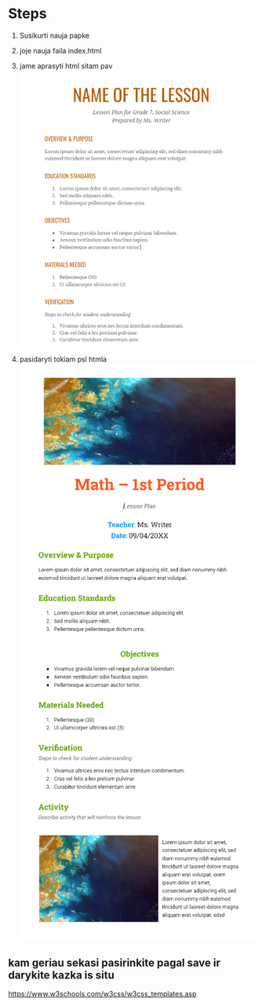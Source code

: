 # Steps

1. Susikurti nauja papke
2. joje nauja faila index.html
3. jame aprasyti html sitam pav
   ![](<assets/!%5Bpav%5D().png>)

4. pasidaryti tokiam psl htmla
   ![](assets/2023-10-02-15-39-34.png)
   ![](assets/2023-10-02-15-39-37.png)

## kam geriau sekasi pasirinkite pagal save ir darykite kazka is situ

https://www.w3schools.com/w3css/w3css_templates.asp
